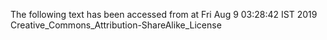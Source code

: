 The following text has been accessed from at Fri Aug 9 03:28:42 IST 2019
Creative_Commons_Attribution-ShareAlike_License
